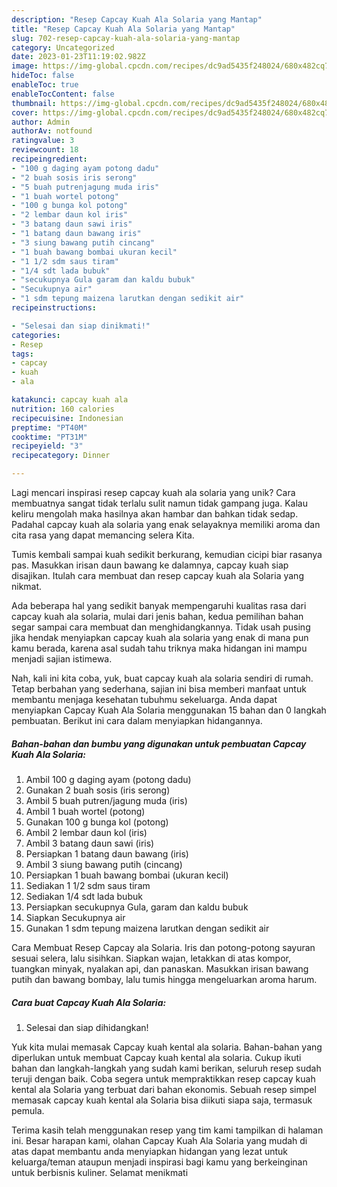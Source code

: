 ```yaml
---
description: "Resep Capcay Kuah Ala Solaria yang Mantap"
title: "Resep Capcay Kuah Ala Solaria yang Mantap"
slug: 702-resep-capcay-kuah-ala-solaria-yang-mantap
category: Uncategorized
date: 2023-01-23T11:19:02.982Z
image: https://img-global.cpcdn.com/recipes/dc9ad5435f248024/680x482cq70/capcay-kuah-ala-solaria-foto-resep-utama.jpg
hideToc: false
enableToc: true
enableTocContent: false
thumbnail: https://img-global.cpcdn.com/recipes/dc9ad5435f248024/680x482cq70/capcay-kuah-ala-solaria-foto-resep-utama.jpg
cover: https://img-global.cpcdn.com/recipes/dc9ad5435f248024/680x482cq70/capcay-kuah-ala-solaria-foto-resep-utama.jpg
author: Admin
authorAv: notfound
ratingvalue: 3
reviewcount: 18
recipeingredient:
- "100 g daging ayam potong dadu"
- "2 buah sosis iris serong"
- "5 buah putrenjagung muda iris"
- "1 buah wortel potong"
- "100 g bunga kol potong"
- "2 lembar daun kol iris"
- "3 batang daun sawi iris"
- "1 batang daun bawang iris"
- "3 siung bawang putih cincang"
- "1 buah bawang bombai ukuran kecil"
- "1 1/2 sdm saus tiram"
- "1/4 sdt lada bubuk"
- "secukupnya Gula garam dan kaldu bubuk"
- "Secukupnya air"
- "1 sdm tepung maizena larutkan dengan sedikit air"
recipeinstructions:

- "Selesai dan siap dinikmati!"
categories:
- Resep
tags:
- capcay
- kuah
- ala

katakunci: capcay kuah ala 
nutrition: 160 calories
recipecuisine: Indonesian
preptime: "PT40M"
cooktime: "PT31M"
recipeyield: "3"
recipecategory: Dinner

---
```





Lagi mencari inspirasi resep capcay kuah ala solaria yang unik? Cara membuatnya sangat tidak terlalu sulit namun tidak gampang juga. Kalau keliru mengolah maka hasilnya akan hambar dan bahkan tidak sedap. Padahal capcay kuah ala solaria yang enak selayaknya memiliki aroma dan cita rasa yang dapat memancing selera Kita.





Tumis kembali sampai kuah sedikit berkurang, kemudian cicipi biar rasanya pas. Masukkan irisan daun bawang ke dalamnya, capcay kuah siap disajikan. Itulah cara membuat dan resep capcay kuah ala Solaria yang nikmat.

Ada beberapa hal yang sedikit banyak mempengaruhi kualitas rasa dari capcay kuah ala solaria, mulai dari jenis bahan, kedua pemilihan bahan segar sampai cara membuat dan menghidangkannya. Tidak usah pusing jika hendak menyiapkan capcay kuah ala solaria yang enak di mana pun kamu berada, karena asal sudah tahu triknya maka hidangan ini mampu menjadi sajian istimewa.






Nah, kali ini kita coba, yuk, buat capcay kuah ala solaria sendiri di rumah. Tetap berbahan yang sederhana, sajian ini bisa memberi manfaat untuk membantu menjaga kesehatan tubuhmu sekeluarga. Anda dapat menyiapkan Capcay Kuah Ala Solaria menggunakan 15 bahan dan 0 langkah pembuatan. Berikut ini cara dalam menyiapkan hidangannya.

<!--inarticleads1-->

##### Bahan-bahan dan bumbu yang digunakan untuk pembuatan Capcay Kuah Ala Solaria:

1. Ambil 100 g daging ayam (potong dadu)
1. Gunakan 2 buah sosis (iris serong)
1. Ambil 5 buah putren/jagung muda (iris)
1. Ambil 1 buah wortel (potong)
1. Gunakan 100 g bunga kol (potong)
1. Ambil 2 lembar daun kol (iris)
1. Ambil 3 batang daun sawi (iris)
1. Persiapkan 1 batang daun bawang (iris)
1. Ambil 3 siung bawang putih (cincang)
1. Persiapkan 1 buah bawang bombai (ukuran kecil)
1. Sediakan 1 1/2 sdm saus tiram
1. Sediakan 1/4 sdt lada bubuk
1. Persiapkan secukupnya Gula, garam dan kaldu bubuk
1. Siapkan Secukupnya air
1. Gunakan 1 sdm tepung maizena larutkan dengan sedikit air


Cara Membuat Resep Capcay ala Solaria. Iris dan potong-potong sayuran sesuai selera, lalu sisihkan. Siapkan wajan, letakkan di atas kompor, tuangkan minyak, nyalakan api, dan panaskan. Masukkan irisan bawang putih dan bawang bombay, lalu tumis hingga mengeluarkan aroma harum. 

<!--inarticleads2-->

##### Cara buat Capcay Kuah Ala Solaria:


1. Selesai dan siap dihidangkan!

Yuk kita mulai memasak Capcay kuah kental ala solaria. Bahan-bahan yang diperlukan untuk membuat Capcay kuah kental ala solaria. Cukup ikuti bahan dan langkah-langkah yang sudah kami berikan, seluruh resep sudah teruji dengan baik. Coba segera untuk mempraktikkan resep capcay kuah kental ala Solaria yang terbuat dari bahan ekonomis. Sebuah resep simpel memasak capcay kuah kental ala Solaria bisa diikuti siapa saja, termasuk pemula. 

Terima kasih telah menggunakan resep yang tim kami tampilkan di halaman ini. Besar harapan kami, olahan Capcay Kuah Ala Solaria yang mudah di atas dapat membantu anda menyiapkan hidangan yang lezat untuk keluarga/teman ataupun menjadi inspirasi bagi kamu yang berkeinginan untuk berbisnis kuliner. Selamat menikmati
